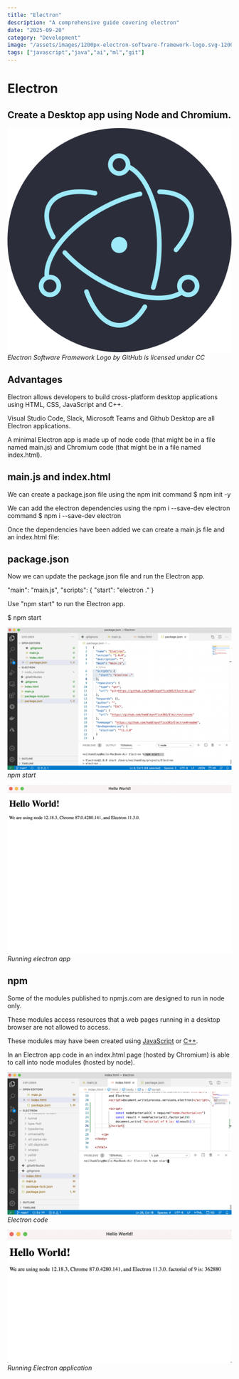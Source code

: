 ```yaml
---
title: "Electron"
description: "A comprehensive guide covering electron"
date: "2025-09-20"
category: "Development"
image: "/assets/images/1200px-electron-software-framework-logo.svg-1200x1200.png"
tags: ["javascript","java","ai","ml","git"]
---
```


# Electron

## Create a Desktop app using Node and Chromium.

![Electron](/assets/images/electron/1200px-electron-software-framework-logo.svg-1200x1200.png)
*Electron Software Framework Logo by GitHub is licensed under CC*


## Advantages

Electron allows developers to build cross-platform desktop applications using HTML, CSS, JavaScript and C++.

Visual Studio Code, Slack, Microsoft Teams and Github Desktop are all Electron applications.

A minimal Electron app is made up of node code (that might be in a file named main.js) and Chromium code (that might be in a file named index.html).


## main.js and index.html

We can create a package.json file using the npm init command
$ npm init -y

We can add the electron dependencies using the npm i --save-dev electron command
$ npm i --save-dev electron

Once the dependencies have been added we can create a main.js file and an index.html file:


## package.json

Now we can update the package.json file and run the Electron app.

"main": "main.js",
    "scripts": {
  "start": "electron ."
    }

Use "npm start" to run the Electron app.

$ npm start

![](/assets/images/electron/screen-shot-2021-02-23-at-2.36.38-pm-1836x1166.png)
*npm start*

![](/assets/images/electron/screen-shot-2021-02-23-at-2.44.21-pm-1588x1194.png)
*Running electron app*


## npm

Some of the modules published to npmjs.com are designed to run in node only.

These modules access resources that a web pages running in a desktop browser are not allowed to access. 

These modules may have been created using [JavaScript](npm.html) or [C++](npmCC.html).

In an Electron app code in an index.html page (hosted by Chromium) is able to call into node modules (hosted by node).

![](/assets/images/electron/screen-shot-2021-02-26-at-2.41.35-pm-1836x1169.png)
*Electron code*

![](/assets/images/electron/screen-shot-2021-02-26-at-2.46.42-pm-1314x780.png)
*Running Electron application*
